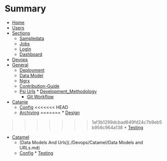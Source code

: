 # Summary 

  * [Home](.//README.md) 
  * [Users](./Users/README.md) 
   * [Sections](./Users/Sections/README.md) 
      * [Sampledata](./Users/Sections/SampleData.md) 
      * [Jobs](./Users/Sections/Jobs.md) 
      * [Login](./Users/Sections/Login.md) 
      * [Dashboard](./Users/Sections/Dashboard.md) 
  * [Devops](./Devops/README.md) 
   * [General](./Devops/General/README.md) 
      * [Deployment](./Devops/General/deployment.md) 
      * [Data Model](./Devops/General/data_model.md) 
      * [Ngrx](./Devops/General/ngrx.md) 
      * [Contribution-Guide](./Devops/General/contribution-guide.md) 
      * [Psi Urls](./Devops/General/psi_urls.md) 
    * [Development_Methodology](./Devops/General/Development_Methodology/README.md) 
        * [Git Workflow](./Devops/General/Development_Methodology/git_workflow.md) 
   * [Catanie](./Devops/Catanie/README.md) 
      * [Config](./Devops/Catanie/config.md) 
<<<<<<< HEAD
      * [Archiving](./Devops/Catanie/archiving.md) 
=======
    * [Design](./Devops/Catanie/Design/README.md) 
>>>>>>> 1af3b1299dcbad649fd24c7b9eb5b956c964a138
    * [Testing](./Devops/Catanie/Testing/README.md) 
   * [Catamel](./Devops/Catamel/README.md) 
      * [Data Models And Urls](./Devops/Catamel/Data Models and URLs.md) 
      * [Config](./Devops/Catamel/config.md) 
    * [Testing](./Devops/Catamel/Testing/README.md) 
